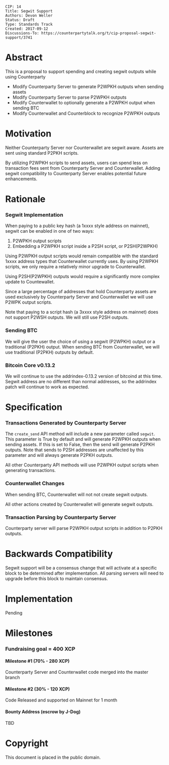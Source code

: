    CIP: 14
    Title: Segwit Support
    Authors: Devon Weller
    Status: Draft
    Type: Standards Track
    Created: 2017-09-12
    Discussions-To: https://counterpartytalk.org/t/cip-proposal-segwit-support/3741


# Abstract

This is a proposal to support spending and creating segwit outputs while using Counterparty

* Modify Counterparty Server to generate P2WPKH outputs when sending assets
* Modify Counterparty Server to parse P2WPKH outputs
* Modify Counterwallet to optionally generate a P2WPKH output when sending BTC
* Modify Counterwallet and Counterblock to recognize P2WPKH outputs


# Motivation

Neither Counterparty Server nor Counterwallet are segwit aware.  Assets are sent using standard P2PKH scripts.

By utilizing P2WPKH scripts to send assets, users can spend less on transaction fees sent from Counterparty Server and Counterwallet.  Adding segwit compatibility to Counterparty Server enables potential future enhancements.


# Rationale

### Segwit Implementation

When paying to a public key hash (a 1xxxx style address on mainnet), segwit can be enabled in one of two ways:

1. P2WPKH output scripts
2. Embedding a P2WPKH script inside a P2SH script, or P2SH(P2WPKH)

Using P2WPKH output scripts would remain compatible with the standard 1xxxx address types that Counterwallet currently uses.  By using P2WPKH scripts, we only require a relatively minor upgrade to Counterwallet.

Using P2SH(P2WPKH) outputs would require a significantly more complex update to Countewallet.

Since a large percentage of addresses that hold Counterparty assets are used exclusively by Counterparty Server and Counterwallet we will use P2WPK output scripts.

Note that paying to a script hash (a 3xxxx style address on mainnet) does not support P2WSH outputs.  We will still use P2SH outputs.


### Sending BTC

We will give the user the choice of using a segwit (P2WPKH) output or a traditional (P2PKH) output.  When sending BTC from Counterwallet, we will use traditional (P2PKH) outputs by default.


### Bitcoin Core v0.13.2

We will continue to use the addrindex-0.13.2 version of bitcoind at this time.  Segwit address are no different than normal addresses, so the addrindex patch will continue to work as expected.


# Specification

### Transactions Generated by Counterparty Server

The `create_send` API method will include a new parameter called `segwit`.  This parameter is True by default and will generate P2WPKH outputs when sending assets.  If this is set to False, then the send will generate P2PKH outputs.  Note that sends to P2SH addresses are unaffected by this parameter and will always generate P2PKH outputs.

All other Counterparty API methods will use P2WPKH output scripts when generating transactions.


### Counterwallet Changes

When sending BTC, Counterwallet will not not create segwit outputs.

All other actions created by Counterwallet will generate segwit outputs.


### Transaction Parsing by Counterparty Server

Counterparty server will parse P2WPKH output scripts in addition to P2PKH outputs.



# Backwards Compatibility

Segwit support will be a consensus change that will activate at a specific block to be determined after implementation.  All parsing servers will need to upgrade before this block to maintain consensus.


# Implementation

Pending


# Milestones

### Fundraising goal = 400 XCP

#### Milestone #1 (70% - 280 XCP) 
Counterparty Server and Counterwallet code merged into the master branch

#### Milestone #2 (30% - 120 XCP) 
Code Released and supported on Mainnet for 1 month


#### Bounty Address (escrow by J-Dog)
TBD


# Copyright

This document is placed in the public domain.



